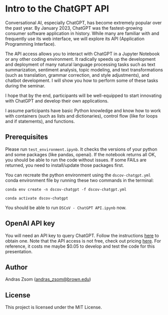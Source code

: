 # Intro to the ChatGPT API

Conversational AI, especially ChatGPT, has become extremely popular over the past year. By January 2023, ChatGPT was the fastest-growing consumer software application in history. While many are familiar with and frequently use its web interface, we will explore its API (Application Programming Interface).

The API access allows you to interact with ChatGPT in a Jupyter Notebook or any other coding environment. It radically speeds up the development and deployment of many natural language processing tasks such as text summarization, sentiment analysis, topic modeling, and text transformations (such as translation, grammar correction, and style adjustments), and chatbot development. I will show you how to perform some of these tasks during the seminar.

I hope that by the end, participants will be well-equipped to start innovating with ChatGPT and develop their own applications.

I assume participants have basic Python knowledge and know how to work with containers (such as lists and dictionaries), control flow (like for loops and if statements), and functions.

## Prerequisites

Please run `test_environment.ipynb`. It checks the versions of your python and some packages (like pandas, openai). If the notebook returns all OK, you should be able to run the code without issues. If some FAILs are returned, you need to install/update those packages first.

You can recreate the python environment using the `dscov-chatgpt.yml` conda environment file by running these two commands in the terminal:

`conda env create -n dscov-chatgpt -f dscov-chatgpt.yml`

`conda activate dscov-chatgpt`

You should be able to run `DSCoV - ChatGPT API.ipynb` now.

## OpenAI API key

You will need an API key to query ChatGPT. Follow the instructions [here](https://tfthacker.medium.com/how-to-get-your-own-api-key-for-using-openai-chatgpt-in-obsidian-41b7dd71f8d3) to obtain one. Note that the API access is not free, check out pricing [here](https://platform.openai.com/docs/quickstart/pricing). For reference, it costs me maybe $0.05 to develop and test the code for this presentation.

## Author

Andras Zsom (andras_zsom@brown.edu)

## License

This project is licensed under the MIT License.
